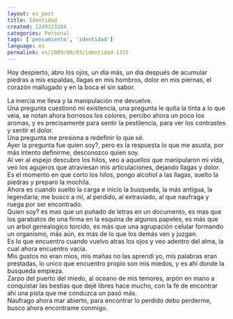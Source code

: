 ```yaml
---
layout: es_post
title: Identidad
created: 1249323284
categories: Personal
tags: ['pensamiento', 'identidad']
language: es
permalink: es/2009/08/03/identidad-1155
---
```

<p>Hoy despierto, abro los ojos, un d&iacute;a m&aacute;s, un dia despu&eacute;s de acumular piedras a mis espaldas, llagas en mis hombros, dolor en mis piernas, el coraz&oacute;n mallugado y en la boca el sin sabor.</p>

<p>La inercia me lleva y la manipulaci&oacute;n me devuelve.<br />
Una pregunta cuestion&oacute; mi existencia, una pregunta le quita la tinta a lo que veia, se notan ahora borrosos los colores, percibo ahora un poco los aromas, y es precisamente para sentir la pestilencia, para ver los contrastes y sentir el dolor.<br />
Una pregunta me presiona a redefinir lo que s&eacute;.<br />
Ayer la pregunta fue quien soy?, pero es la respuesta lo que me asusta, por m&aacute;s intento definirme, desconozco quien soy.<br />
Al ver al espejo descubro los hilos, veo a aquellos que manipularon mi vida, veo los agujeros que atraviesan mis articulaciones, dejando llagas y dolor.<br />
Es el momento en que corto los hilos, pongo alcohol a las llagas, suelto la piedras y preparo la mochila.<br />
Ahora es cuando suelto la carga e inicio la busqueda, la m&aacute;s antigua, la legendaria; me busco a m&iacute;, al perdido, al extraviado, al que naufraga y ruega por ser encontrado.<br />
Quien soy? es mas que un pu&ntilde;ado de letras en un documento, es mas que los garabatos de una firma en la esquina de algunos papeles, es m&aacute;s que un arbol genealogico torcido, es m&aacute;s que una agrupaci&oacute;n celular formando un organismo, m&aacute;s a&uacute;n, es m&aacute;s de lo que los dem&aacute;s ven y juzgan.<br />
Es lo que encuentro cuando vuelvo atras los ojos y veo adentro del alma, la cual ahora encuentro vacia.<br />
Mis gustos no eran mios, mis ma&ntilde;as no las aprend&iacute; yo, mis palabras eran prestadas, lo unico que encuentro propio son mis miedos, y es ah&iacute; donde la busqueda empieza.<br />
Zarpo del puerto del miedo, al oceano de mis temores, arp&oacute;n en mano a conquistar las bestias que dej&eacute; libres hace mucho, con la f&eacute; de encontrar ahi una pista que me conduzca un pas&oacute; m&aacute;s.<br />
Naufrago ahora mar abierto, para encontrar lo perdido debo perderme, busco ahora encontrame conmigo.</p>
